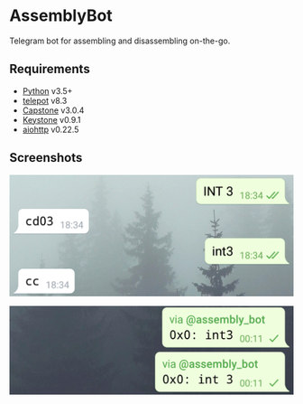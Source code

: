 # AssemblyBot

Telegram bot for assembling and disassembling on-the-go.


## Requirements

- [Python][1] v3.5+
- [telepot][2] v8.3
- [Capstone][3] v3.0.4
- [Keystone][4] v0.9.1
- [aiohttp][5] v0.22.5


## Screenshots

![Chat](/screenshots/chat.png?raw=true "Chat")

![Inline](/screenshots/inline.png?raw=true "Inline")


[1]: https://www.python.org/
[2]: https://github.com/nickoala/telepot
[3]: http://www.capstone-engine.org
[4]: http://www.keystone-engine.org
[5]: https://aiohttp.readthedocs.io
